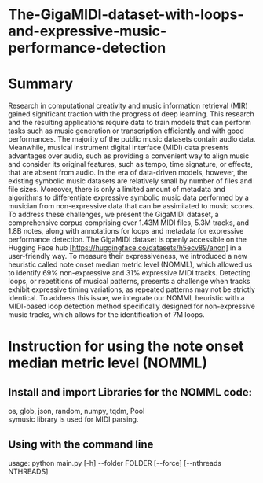 # The-GigaMIDI-dataset-with-loops-and-expressive-music-performance-detection
# Summary 
Research in computational creativity and music information retrieval (MIR) gained significant traction with the progress of deep learning. This research and the resulting applications require data to train models that can perform tasks such as music generation or transcription efficiently and with good performances.
The majority of the public music datasets contain audio data. Meanwhile, musical instrument digital interface (MIDI) data presents advantages over audio, such as providing a convenient way to align music and consider its original features, such as tempo, time signature, or effects, that are absent from audio. In the era of data-driven models, however, the existing symbolic music datasets are relatively small by number of files and file sizes.
Moreover, there is only a limited amount of metadata and algorithms to differentiate expressive symbolic music data performed by a musician from non-expressive data that can be assimilated to music scores.
To address these challenges, we present the GigaMIDI dataset, a comprehensive corpus comprising over 1.43M MIDI files, 5.3M tracks, and 1.8B notes, along with annotations for loops and metadata for expressive performance detection. The GigaMIDI dataset is openly accessible on the Hugging Face hub [https://huggingface.co/datasets/h5ecv89/anon] in a user-friendly way.
To measure their expressiveness, we introduced a new heuristic called note onset median metric level (NOMML), which allowed us to identify 69% non-expressive and 31% expressive MIDI tracks.
Detecting loops, or repetitions of musical patterns, presents a challenge when tracks exhibit expressive timing variations, as repeated patterns may not be strictly identical. To address this issue, we integrate our NOMML heuristic with a MIDI-based loop detection method specifically designed for non-expressive music tracks, which allows for the identification of 7M loops.

# Instruction for using the note onset median metric level (NOMML)
## Install and import Libraries for the NOMML code: <br /> 
os, glob, json, random, numpy, tqdm, Pool <br />
symusic library is used for MIDI parsing.

## Using with the command line  <br />
usage: python main.py [-h] --folder FOLDER [--force] [--nthreads NTHREADS]  <br />
# 
